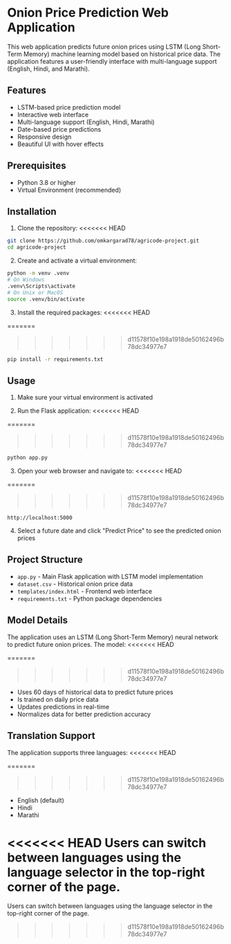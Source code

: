 # Onion Price Prediction Web Application

This web application predicts future onion prices using LSTM (Long Short-Term Memory) machine learning model based on historical price data. The application features a user-friendly interface with multi-language support (English, Hindi, and Marathi).

## Features

- LSTM-based price prediction model
- Interactive web interface
- Multi-language support (English, Hindi, Marathi)
- Date-based price predictions
- Responsive design
- Beautiful UI with hover effects

## Prerequisites

- Python 3.8 or higher
- Virtual Environment (recommended)

## Installation

1. Clone the repository:
   <<<<<<< HEAD

```bash
git clone https://github.com/omkargarad78/agricode-project.git
cd agricode-project
```

2. Create and activate a virtual environment:

```bash
python -m venv .venv
# On Windows
.venv\Scripts\activate
# On Unix or MacOS
source .venv/bin/activate
```

3. Install the required packages:
   <<<<<<< HEAD

=======

> > > > > > > d11578f10e198a1918de50162496b78dc34977e7

```bash
pip install -r requirements.txt
```

## Usage

1. Make sure your virtual environment is activated

2. Run the Flask application:
   <<<<<<< HEAD

=======

> > > > > > > d11578f10e198a1918de50162496b78dc34977e7

```bash
python app.py
```

3. Open your web browser and navigate to:
   <<<<<<< HEAD

=======

> > > > > > > d11578f10e198a1918de50162496b78dc34977e7

```
http://localhost:5000
```

4. Select a future date and click "Predict Price" to see the predicted onion prices

## Project Structure

- `app.py` - Main Flask application with LSTM model implementation
- `dataset.csv` - Historical onion price data
- `templates/index.html` - Frontend web interface
- `requirements.txt` - Python package dependencies

## Model Details

The application uses an LSTM (Long Short-Term Memory) neural network to predict future onion prices. The model:
<<<<<<< HEAD

=======

> > > > > > > d11578f10e198a1918de50162496b78dc34977e7

- Uses 60 days of historical data to predict future prices
- Is trained on daily price data
- Updates predictions in real-time
- Normalizes data for better prediction accuracy

## Translation Support

The application supports three languages:
<<<<<<< HEAD

=======

> > > > > > > d11578f10e198a1918de50162496b78dc34977e7

- English (default)
- Hindi
- Marathi

<<<<<<< HEAD
Users can switch between languages using the language selector in the top-right corner of the page.
=======
Users can switch between languages using the language selector in the top-right corner of the page.

> > > > > > > d11578f10e198a1918de50162496b78dc34977e7
